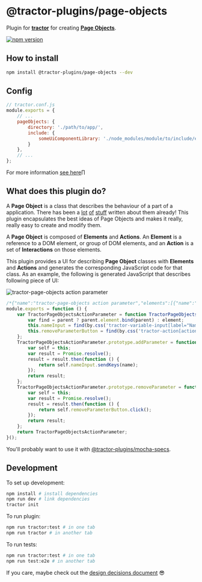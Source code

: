 # @tractor-plugins/page-objects

Plugin for [**tractor**](https://github.com/TradeMe/tractor) for creating [**Page Objects**](https://github.com/SeleniumHQ/selenium/wiki/PageObjects).

[![npm version](https://img.shields.io/npm/v/@tractor-plugins/page-objects.svg)](https://www.npmjs.com/package/@tractor-plugins/page-objects)

## How to install

```sh
npm install @tractor-plugins/page-objects --dev
```

## Config

```javascript
// tractor.conf.js
module.exports = {
    // ...
    pageObjects: {
        directory: './path/to/app/',
        include: {
            someUiComponentLibrary: './node_modules/module/to/include/existing/page-objects/from/'
        }
    },
    // ...
};
```

For more information [see here](./docs/configuration.md)∏

## What does this plugin do?

A **Page Object** is a class that describes the behaviour of a part of a application. There has been a [lot](https://github.com/SeleniumHQ/selenium/wiki/PageObjects) [of](https://martinfowler.com/bliki/PageObject.html) [stuff](https://www.pluralsight.com/guides/software-engineering-best-practices/getting-started-with-page-object-pattern-for-your-selenium-tests) written about them already! This plugin encapsulates the best ideas of Page Objects and makes it really, really easy to create and modify them.

A **Page Object** is composed of **Elements** and **Actions**. An **Element** is a reference to a DOM element, or group of DOM elements, and an **Action** is a set of **Interactions** on those elements.

This plugin provides a UI for describing **Page Object** classes with **Elements** and **Actions** and generates the corresponding JavaScript code for that class. As an example, the following is generated JavaScript that describes following piece of UI:

![tractor-page-objects action parameter](https://github.com/phenomnomnominal/tractor-plugin-page-objects/tree/master/docs/assets/tractor-page-objects%20action%20parameter.png)

```javascript
/*{"name":"tractor-page-objects action parameter","elements":[{"name":"name input"},{"name":"remove parameter button"}],"actions":[{"name":"add parameter","parameters":[{"name":"name"}]},{"name":"remove parameter","parameters":[]}],"version":"0.7.0"}*/
module.exports = function () {
    var TractorPageObjectsActionParameter = function TractorPageObjectsActionParameter(parent) {
        var find = parent ? parent.element.bind(parent) : element;
        this.nameInput = find(by.css('tractor-variable-input[label="Name"] input'));
        this.removeParameterButton = find(by.css('tractor-action[action="Remove parameter"] button'));
    };
    TractorPageObjectsActionParameter.prototype.addParameter = function (name) {
        var self = this;
        var result = Promise.resolve();
        result = result.then(function () {
            return self.nameInput.sendKeys(name);
        });
        return result;
    };
    TractorPageObjectsActionParameter.prototype.removeParameter = function () {
        var self = this;
        var result = Promise.resolve();
        result = result.then(function () {
            return self.removeParameterButton.click();
        });
        return result;
    };
    return TractorPageObjectsActionParameter;
}();
```

You'll probably want to use it with [@tractor-plugins/mocha-specs](https://github.com/phenomnomnominal/tractor-plugin-mocha-specs).

## Development

To set up development:

```sh
npm install # install dependencies
npm run dev # link dependencies
tractor init
```

To run plugin:

```sh
npm run tractor:test # in one tab
npm run tractor # in another tab
```

To run tests:

```sh
npm run tractor:test # in one tab
npm run test:e2e # in another tab
```

If you care, maybe check out the [design decisions document](https://github.com/phenomnomnominal/tractor-plugin-page-objects/tree/master/docs/design%20decisions.md) 😎
